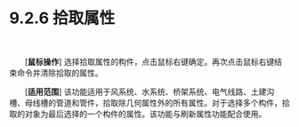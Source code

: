#  9.2.6 拾取属性
<br/>

&emsp;&emsp;[**鼠标操作**\] 选择拾取属性的构件，点击鼠标右键确定。再次点击鼠标右键结束命令并清除拾取的属性。

&emsp;&emsp;[**适用范围**\] 该功能适用于风系统、水系统、桥架系统、电气线路、土建沟槽、母线槽的管道和管件，拾取除几何属性外的所有属性。对于选择多个构件，拾取的对象为最后选择的一个构件的属性。该功能与刷新属性功能配合使用。